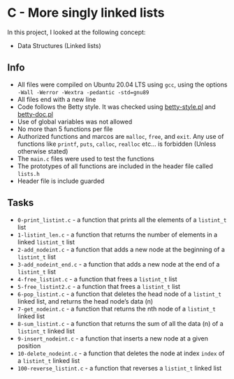 # C - More singly linked lists

In this project, I looked at the following concept:

- Data Structures (Linked lists)

## Info

- All files were compiled on Ubuntu 20.04 LTS using `gcc`, using the options `-Wall -Werror -Wextra -pedantic -std=gnu89`
- All files end with a new line
- Code follows the Betty style. It was checked using [betty-style.pl](https://github.com/holbertonschool/Betty/blob/master/betty-style.pl) and [betty-doc.pl](https://github.com/holbertonschool/Betty/blob/master/betty-doc.pl)
- Use of global variables was not allowed
- No more than 5 functions per file
- Authorized functions and marcos are `malloc`, `free`, and `exit`. Any use of functions like `printf`, `puts`, `calloc`, `realloc` etc… is forbidden (Unless otherwise stated)
- The `main.c` files were used to test the functions
- The prototypes of all functions are included in the header file called `lists.h`
- Header file is include guarded

## Tasks

- `0-print_listint.c` - a function that prints all the elements of a `listint_t` list
- `1-listint_len.c` - a function that returns the number of elements in a linked `listint_t` list
- `2-add_nodeint.c` - a function that adds a new node at the beginning of a `listint_t` list
- `3-add_nodeint_end.c` - a function that adds a new node at the end of a `listint_t` list
- `4-free_listint.c` - a function that frees a `listint_t` list
- `5-free_listint2.c` - a function that frees a `listint_t` list
- `6-pop_listint.c` - a function that deletes the head node of a `listint_t` linked list, and returns the head node’s data (n)
- `7-get_nodeint.c` - a function that returns the nth node of a `listint_t` linked list
- `8-sum_listint.c` - a function that returns the sum of all the data (n) of a `listint_t` linked list
- `9-insert_nodeint.c` - a function that inserts a new node at a given position
- `10-delete_nodeint.c` - a function that deletes the node at index `index` of a `listint_t` linked list
- `100-reverse_listint.c` - a function that reverses a `listint_t` linked list
